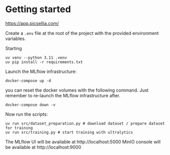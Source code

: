 # Getting started

https://app.picsellia.com/

Create a `.env` file at the root of the project with the provided environment variables.

Starting

```
uv venv --python 3.11 .venv
uv pip install -r requirements.txt
```

Launch the MLflow infrastructure:
```
docker-compose up -d
```
you can reset the docker volumes with the following command. Just remember to re-launch the MLflow infrastructure after.
```
docker-compose down -v
```

Now run the scripts:
```
uv run src/dataset_preparation.py # download dataset / prepare dataset for training
uv run src/training.py # start training with ultralytics
```

The MLflow UI will be available at http://localhost:5000 
MinIO console will be available at http://localhost:9000
